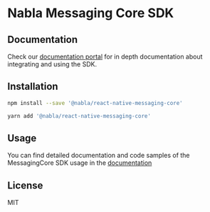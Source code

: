 # Nabla Messaging Core SDK

## Documentation

Check our [documentation portal](https://docs.nabla.com/) for in depth documentation about integrating and using the SDK.

## Installation

```sh
npm install --save '@nabla/react-native-messaging-core'
```

```sh
yarn add '@nabla/react-native-messaging-core'
```

## Usage

You can find detailed documentation and code samples of the MessagingCore SDK usage in the [documentation](https://docs.nabla.com/docs/messaging-core-rn)

## License

MIT
